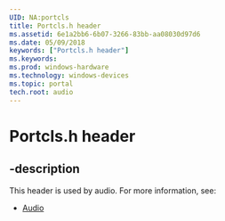 ```yaml
---
UID: NA:portcls
title: Portcls.h header
ms.assetid: 6e1a2bb6-6b07-3266-83bb-aa08030d97d6
ms.date: 05/09/2018
keywords: ["Portcls.h header"]
ms.keywords: 
ms.prod: windows-hardware
ms.technology: windows-devices
ms.topic: portal
tech.root: audio
---
```


# Portcls.h header


## -description


This header is used by audio. For more information, see:

- [Audio](../_audio/index.md)
